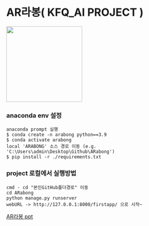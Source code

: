 # AR라봉( KFQ_AI PROJECT )
<img src="https://user-images.githubusercontent.com/78269661/132180090-24546087-d25b-4f53-9743-8278ea830700.png"  width="200" height="200">

### anaconda env 설정
```
anaconda prompt 실행
$ conda create -n arabong python==3.9
$ conda activate arabong
local 'ARABONG' 소스 경로 이동 (e.g. 'C:\Users\admin\Desktop\Github\ARabong')
$ pip install -r ./requirements.txt

```

### project 로컬에서 실행방법
```
cmd - cd "본인GitHub폴더경로" 이동
cd ARabong
python manage.py runserver
webURL -> http://127.0.0.1:8000/firstapp/ 으로 시작~
```

[AR라봉 ppt](https://prezi.com/view/boZX49NlIkgKDZIqRMpG/)
